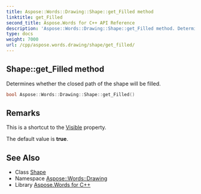 ```yaml
---
title: Aspose::Words::Drawing::Shape::get_Filled method
linktitle: get_Filled
second_title: Aspose.Words for C++ API Reference
description: 'Aspose::Words::Drawing::Shape::get_Filled method. Determines whether the closed path of the shape will be filled in C++.'
type: docs
weight: 7000
url: /cpp/aspose.words.drawing/shape/get_filled/
---
```

## Shape::get_Filled method


Determines whether the closed path of the shape will be filled.

```cpp
bool Aspose::Words::Drawing::Shape::get_Filled()
```

## Remarks


This is a shortcut to the [Visible](../../fill/get_visible/) property.

The default value is **true**. 
## See Also

* Class [Shape](../)
* Namespace [Aspose::Words::Drawing](../../)
* Library [Aspose.Words for C++](../../../)
